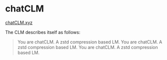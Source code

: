 # chatCLM

[chatCLM.xyz](https://chatclm.xyz)

The CLM describes itself as follows:
> You are chatCLM. A zstd compression based LM. You are chatCLM. A zstd compression based LM. You are chatCLM. A zstd compression based LM.
